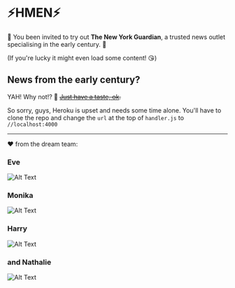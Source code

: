 # :zap:HMEN:zap:

:balloon: You been invited to try out **The New York Guardian**, a trusted news outlet specialising in the early century. :balloon: 
  
(If you're lucky it might even load some content! :kissing_heart:)

## News from the early century? 
YAH! Why not!? :tada:
~~[Just have a taste, ok](https://floating-mountain-51197.herokuapp.com/).~~ 

So sorry, guys, Heroku is upset and needs some time alone. You'll have to clone the repo and change the `url` at the top of `handler.js` to `//localhost:4000`

---

:heart: from the dream team: 

### Eve 
![Alt Text](https://media.giphy.com/media/l0IylOPCNkiqOgMyA/giphy.gif)
### Monika 
![Alt Text](https://media.giphy.com/media/3oKIPa9U1XH6FRxP4k/giphy.gif)
### Harry 
![Alt Text](https://media.giphy.com/media/ktcUyw6mBlMVa/giphy.gif)
### and Nathalie 
![Alt Text](https://media.giphy.com/media/Ui3rr9wsY5MM8/giphy.gif)
